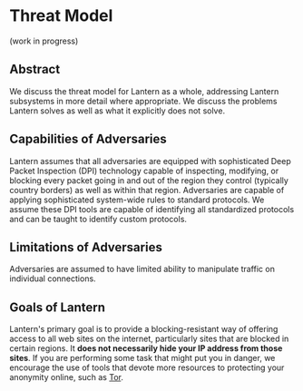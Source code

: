 # Threat Model

(work in progress)


## Abstract

We discuss the threat model for Lantern as a whole, addressing Lantern
subsystems in more detail where appropriate. We discuss the problems Lantern
solves as well as what it explicitly does not solve.


## Capabilities of Adversaries

Lantern assumes that all adversaries are equipped with sophisticated Deep
Packet Inspection (DPI) technology capable of inspecting, modifying, or
blocking every packet going in and out of the region they control (typically
country borders) as well as within that region. Adversaries are capable of
applying sophisticated system-wide rules to standard protocols. We assume these
DPI tools are capable of identifying all standardized protocols and can be
taught to identify custom protocols.


## Limitations of Adversaries

Adversaries are assumed to have limited ability to manipulate traffic on
individual connections.


## Goals of Lantern

Lantern's primary goal is to provide a blocking-resistant way of offering
access to all web sites on the internet, particularly sites that are blocked in
certain regions. It **does not necessarily hide your IP address from those
sites**. If you are performing some task that might put you in danger, we
encourage the use of tools that devote more resources to protecting your
anonymity online, such as [Tor](http://www.torproject.org).
